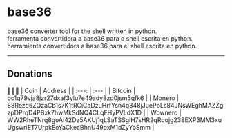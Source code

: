 # base36
base36 converter tool for the shell written in python.  
ferramenta convertidora a base36 para o shell escrita en python.  
herramienta convertidora a base36 para el shell escrita en python.

----

## Donations
🙇🙇‍♀
| Coin 			| Address 										                                                                      |
| :---:     | :---                                                                                              |
| Bitcoin   | bc1q79vja8jzr27dxaf3ylu7e49ady8zq0jsm5qfk6                                                        |
| Monero    | 88Rezd6ZQzaCb1s7K1tRCiCaDzuHrfYsn4q348jJuePpLs84JNsWEghMAZZgzpDPrqD4PBxk7hwMkSdNQ4CLqFHyPVLdX1D   |
| Wownero   | WW2RheTNrq8goAi42Dz5AKUj1qLSaTSSgiH7sHR2qRqojg238EXP3MM3xuUgswriET7UrpkEoYaCkecBhnU49oxM1dZyYoSmm |
